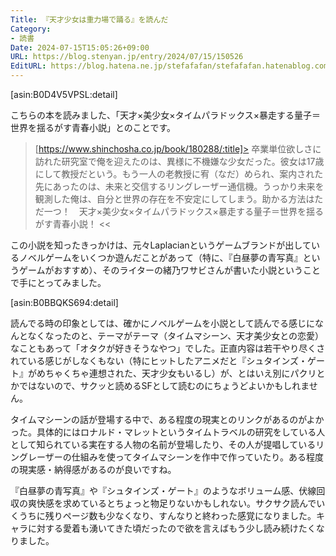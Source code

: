 ```yaml
---
Title: 『天才少女は重力場で踊る』を読んだ
Category:
- 読書
Date: 2024-07-15T15:05:26+09:00
URL: https://blog.stenyan.jp/entry/2024/07/15/150526
EditURL: https://blog.hatena.ne.jp/stefafafan/stefafafan.hatenablog.com/atom/entry/6801883189122109189
---
```


[asin:B0D4V5VPSL:detail]

こちらの本を読みました、「天才×美少女×タイムパラドックス×暴走する量子＝世界を揺るがす青春小説」とのことです。

>[https://www.shinchosha.co.jp/book/180288/:title]>
卒業単位欲しさに訪れた研究室で俺を迎えたのは、異様に不機嫌な少女だった。彼女は17歳にして教授だという。もう一人の老教授に宥（なだ）められ、案内された先にあったのは、未来と交信するリングレーザー通信機。うっかり未来を観測した俺は、自分と世界の存在を不安定にしてしまう。助かる方法はただ一つ！　天才×美少女×タイムパラドックス×暴走する量子＝世界を揺るがす青春小説！
<<

この小説を知ったきっかけは、元々Laplacianというゲームブランドが出しているノベルゲームをいくつか遊んだことがあって（特に、『白昼夢の青写真』というゲームがおすすめ）、そのライターの緒乃ワサビさんが書いた小説ということで手にとってみました。

[asin:B0BBQKS694:detail]

読んでる時の印象としては、確かにノベルゲームを小説として読んでる感じになんとなくなったのと、テーマがテーマ（タイムマシーン、天才美少女との恋愛）なこともあって「オタクが好きそうなやつ」でした。正直内容は若干やり尽くされている感じがしなくもない（特にヒットしたアニメだと『シュタインズ・ゲート』がめちゃくちゃ連想された、天才少女もいるし）が、とはいえ別にパクリとかではないので、サクッと読めるSFとして読むのにちょうどよいかもしれません。

タイムマシーンの話が登場する中で、ある程度の現実とのリンクがあるのがよかった。具体的にはロナルド・マレットというタイムトラベルの研究をしている人として知られている実在する人物の名前が登場したり、その人が提唱しているリングレーザーの仕組みを使ってタイムマシーンを作中で作っていたり。ある程度の現実感・納得感があるのが良いですね。

『白昼夢の青写真』や『シュタインズ・ゲート』のようなボリューム感、伏線回収の爽快感を求めているとちょっと物足りないかもしれない。サクサク読んでいくうちに残りページ数も少なくなり、すんなりと終わった感覚になりました。キャラに対する愛着も湧いてきた頃だったので欲を言えばもう少し読み続けたくなりました。
